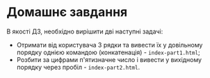# Домашнє завдання

В якості ДЗ, необхідно вирішити дві наступні задачі:

- Отримати від користувача 3 рядки та вивести їх у довільному порядку однією командою (конкатенація) - `index-part1.html`; 
- Розбити за цифрами п'ятизначне число і вивести у вихідному порядку через пробіл - `index-part2.html`.